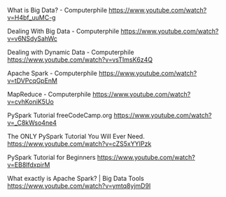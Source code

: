 What is Big Data? - Computerphile 
https://www.youtube.com/watch?v=H4bf_uuMC-g

Dealing With Big Data - Computerphile 
https://www.youtube.com/watch?v=v6NSdySahWc

Dealing with Dynamic Data - Computerphile
https://www.youtube.com/watch?v=vsTImsK6z4Q

Apache Spark - Computerphile 
https://www.youtube.com/watch?v=tDVPcqGpEnM

MapReduce - Computerphile 
https://www.youtube.com/watch?v=cvhKoniK5Uo

PySpark Tutorial freeCodeCamp.org
https://www.youtube.com/watch?v=_C8kWso4ne4

The ONLY PySpark Tutorial You Will Ever Need. 
https://www.youtube.com/watch?v=cZS5xYYIPzk

PySpark Tutorial for Beginners 
https://www.youtube.com/watch?v=EB8lfdxpirM

What exactly is Apache Spark? | Big Data Tools 
https://www.youtube.com/watch?v=ymtq8yjmD9I